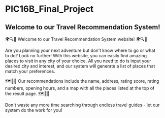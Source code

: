 # PIC16B_Final_Project

## Welcome to our Travel Recommendation System! 

🌍🔍👀 Welcome to our Travel Recommendation System website! 🌍🔍👀

Are you planning your next adventure but don't know where to go or what to do? Look no further! With this website, you can easily find amazing places to visit in any city of your choice. All you need to do is input your desired city and interest, and our system will generate a list of places that match your preferences.

🗺🥂🎉 Our recommendations include the name, address, rating score, rating numbers, opening hours, and a map with all the places listed at the top of the result page. 🗺🥂🎉

Don't waste any more time searching through endless travel guides - let our system do the work for you!



